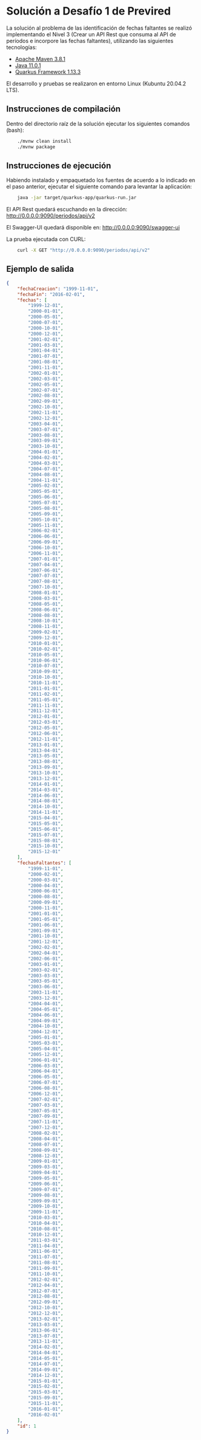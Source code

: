 # Solución a Desafío 1 de Previred

La solución al problema de las identificación de fechas faltantes se realizó implementando el Nivel 3 (Crear un API Rest que consuma al API de períodos e incorpore las fechas faltantes), utilizando las siguientes tecnologías:

-	[Apache Maven 3.8.1](https://maven.apache.org/download.cgi#downloading-apache-maven-3-8-1)
-	[Java 11.0.1](https://www.oracle.com/java/technologies/javase/11-0-11-relnotes.html)
-	[Quarkus Framework 1.13.3](https://quarkus.io/blog/quarkus-1-13-3-final-released/)

El desarrollo y pruebas se realizaron en entorno Linux (Kubuntu 20.04.2 LTS).


## Instrucciones de compilación

Dentro del directorio raíz de la solución ejecutar los siguientes comandos (bash):

```bash
    ./mvnw clean install
    ./mvnw package
```
## Instrucciones de ejecución

Habiendo instalado y empaquetado los fuentes de acuerdo a lo indicado en el paso anterior, ejecutar el siguiente comando para levantar la aplicación:

```bash
    java -jar target/quarkus-app/quarkus-run.jar
```

El API Rest quedará escuchando en la dirección:
http://0.0.0.0:9090/periodos/api/v2

El Swagger-UI quedará disponible en:
http://0.0.0.0:9090/swagger-ui

La prueba ejecutada con CURL: 

```bash
    curl -X GET "http://0.0.0.0:9090/periodos/api/v2"
```
## Ejemplo de salida
```json
{
    "fechaCreacion": "1999-11-01",
    "fechaFin": "2016-02-01",
    "fechas": [
        "1999-12-01",
        "2000-01-01",
        "2000-05-01",
        "2000-07-01",
        "2000-10-01",
        "2000-12-01",
        "2001-02-01",
        "2001-03-01",
        "2001-04-01",
        "2001-07-01",
        "2001-08-01",
        "2001-11-01",
        "2002-01-01",
        "2002-03-01",
        "2002-05-01",
        "2002-07-01",
        "2002-08-01",
        "2002-09-01",
        "2002-10-01",
        "2002-11-01",
        "2002-12-01",
        "2003-04-01",
        "2003-07-01",
        "2003-08-01",
        "2003-09-01",
        "2003-10-01",
        "2004-01-01",
        "2004-02-01",
        "2004-03-01",
        "2004-07-01",
        "2004-08-01",
        "2004-11-01",
        "2005-02-01",
        "2005-05-01",
        "2005-06-01",
        "2005-07-01",
        "2005-08-01",
        "2005-09-01",
        "2005-10-01",
        "2005-11-01",
        "2006-02-01",
        "2006-06-01",
        "2006-09-01",
        "2006-10-01",
        "2006-11-01",
        "2007-01-01",
        "2007-04-01",
        "2007-06-01",
        "2007-07-01",
        "2007-08-01",
        "2007-10-01",
        "2008-01-01",
        "2008-03-01",
        "2008-05-01",
        "2008-06-01",
        "2008-08-01",
        "2008-10-01",
        "2008-11-01",
        "2009-02-01",
        "2009-12-01",
        "2010-01-01",
        "2010-02-01",
        "2010-05-01",
        "2010-06-01",
        "2010-07-01",
        "2010-09-01",
        "2010-10-01",
        "2010-11-01",
        "2011-01-01",
        "2011-02-01",
        "2011-05-01",
        "2011-11-01",
        "2011-12-01",
        "2012-01-01",
        "2012-03-01",
        "2012-05-01",
        "2012-06-01",
        "2012-11-01",
        "2013-01-01",
        "2013-04-01",
        "2013-05-01",
        "2013-08-01",
        "2013-09-01",
        "2013-10-01",
        "2013-12-01",
        "2014-01-01",
        "2014-03-01",
        "2014-06-01",
        "2014-08-01",
        "2014-10-01",
        "2014-11-01",
        "2015-04-01",
        "2015-05-01",
        "2015-06-01",
        "2015-07-01",
        "2015-08-01",
        "2015-10-01",
        "2015-12-01"
    ],
    "fechasFaltantes": [
        "1999-11-01",
        "2000-02-01",
        "2000-03-01",
        "2000-04-01",
        "2000-06-01",
        "2000-08-01",
        "2000-09-01",
        "2000-11-01",
        "2001-01-01",
        "2001-05-01",
        "2001-06-01",
        "2001-09-01",
        "2001-10-01",
        "2001-12-01",
        "2002-02-01",
        "2002-04-01",
        "2002-06-01",
        "2003-01-01",
        "2003-02-01",
        "2003-03-01",
        "2003-05-01",
        "2003-06-01",
        "2003-11-01",
        "2003-12-01",
        "2004-04-01",
        "2004-05-01",
        "2004-06-01",
        "2004-09-01",
        "2004-10-01",
        "2004-12-01",
        "2005-01-01",
        "2005-03-01",
        "2005-04-01",
        "2005-12-01",
        "2006-01-01",
        "2006-03-01",
        "2006-04-01",
        "2006-05-01",
        "2006-07-01",
        "2006-08-01",
        "2006-12-01",
        "2007-02-01",
        "2007-03-01",
        "2007-05-01",
        "2007-09-01",
        "2007-11-01",
        "2007-12-01",
        "2008-02-01",
        "2008-04-01",
        "2008-07-01",
        "2008-09-01",
        "2008-12-01",
        "2009-01-01",
        "2009-03-01",
        "2009-04-01",
        "2009-05-01",
        "2009-06-01",
        "2009-07-01",
        "2009-08-01",
        "2009-09-01",
        "2009-10-01",
        "2009-11-01",
        "2010-03-01",
        "2010-04-01",
        "2010-08-01",
        "2010-12-01",
        "2011-03-01",
        "2011-04-01",
        "2011-06-01",
        "2011-07-01",
        "2011-08-01",
        "2011-09-01",
        "2011-10-01",
        "2012-02-01",
        "2012-04-01",
        "2012-07-01",
        "2012-08-01",
        "2012-09-01",
        "2012-10-01",
        "2012-12-01",
        "2013-02-01",
        "2013-03-01",
        "2013-06-01",
        "2013-07-01",
        "2013-11-01",
        "2014-02-01",
        "2014-04-01",
        "2014-05-01",
        "2014-07-01",
        "2014-09-01",
        "2014-12-01",
        "2015-01-01",
        "2015-02-01",
        "2015-03-01",
        "2015-09-01",
        "2015-11-01",
        "2016-01-01",
        "2016-02-01"
    ],
    "id": 1
}
```
